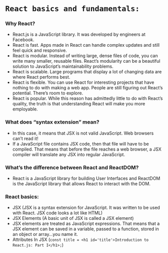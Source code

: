 # `React basics and fundamentals:`
<!-- 
 ```diff
- text in red
+ text in green
! text in orange
# text in gray
@@ text in purple (and bold)@@
```
-->
### Why React?
- React.js is a JavaScript library. It was developed by engineers at Facebook.
- React is fast. Apps made in React can handle complex updates and still feel quick and responsive.
- React is modular. Instead of writing large, dense files of code, you can write many smaller, reusable files. React’s modularity can be a beautiful solution to JavaScript’s maintainability problems.
- React is scalable. Large programs that display a lot of changing data are where React performs best.
- React is flexible. You can use React for interesting projects that have nothing to do with making a web app. People are still figuring out React’s potential. There’s room to explore.
- React is popular. While this reason has admittedly little to do with React’s quality, the truth is that understanding React will make you more employable.

### What does “syntax extension” mean?
- In this case, it means that JSX is not valid JavaScript. Web browsers can’t read it!
- If a JavaScript file contains JSX code, then that file will have to be compiled. That means that before the file reaches a web browser, a JSX compiler will translate any JSX into regular JavaScript. 

### What’s the difference between React and ReactDOM?
- React is a JavaScript library for building User Interfaces and ReactDOM is the JavaScript library that allows React to interact with the DOM.

### React basics:
- JSX (JSX is a syntax extension for JavaScript. It was written to be used with React. JSX code looks a lot like HTML)
- JSX Elements (A basic unit of JSX is called a JSX element)
- JSX elements are treated as JavaScript expressions. That means that a JSX element can be saved in a variable, passed to a function, stored in an object or array…you name it.
- Attributes In JSX (`const title = <h1 id='title'>Introduction to React.js: Part I</h1>;`)

